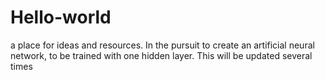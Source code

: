 # Hello-world
a place for ideas and resources.
In the pursuit to create an artificial neural network, to be trained with one hidden layer.
This will be updated several times
